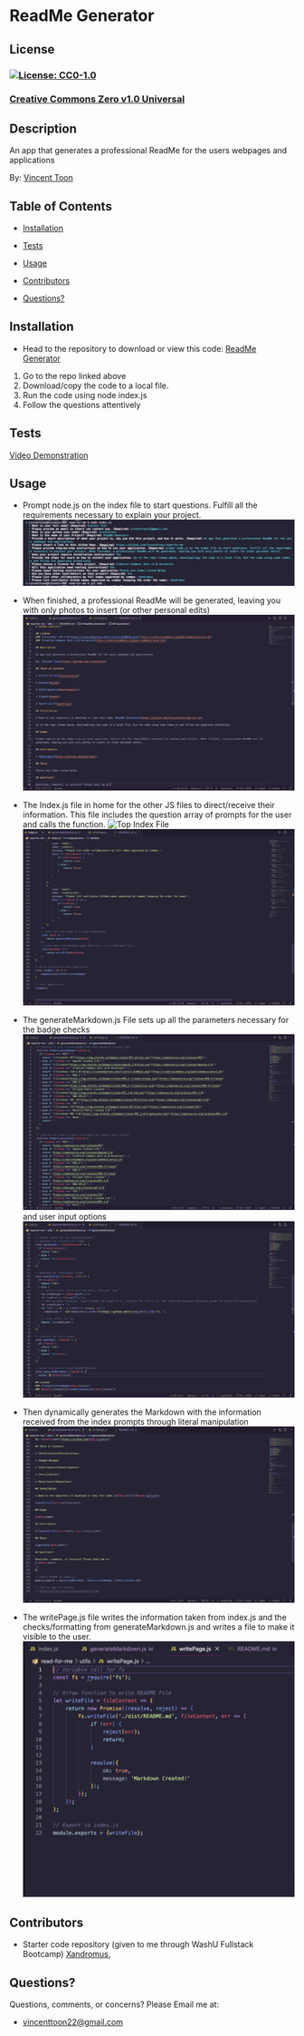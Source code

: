 # ReadMe Generator

## License
### [![License: CC0-1.0](https://licensebuttons.net/l/zero/1.0/80x15.png)](http://creativecommons.org/publicdomain/zero/1.0/)
### [Creative Commons Zero v1.0 Universal](http://creativecommons.org/publicdomain/zero/1.0/)

## Description

An app that generates a professional ReadMe for the users webpages and applications

By: [Vincent Toon](https://github.com/vincenttoon)

## Table of Contents

* [Installation](#installation)

* [Tests](#tests)

* [Usage](#usage)  

* [Contributors](#contributors)

* [Questions?](#questions)

## Installation

* Head to the repository to download or view this code: [ReadMe Generator](https://github.com/Vincenttoon/read-for-me)

1. Go to the repo linked above 
2. Download/copy the code to a local file. 
3. Run the code using node index.js 
4. Follow the questions attentively

## Tests

[Video Demonstration](...) 

## Usage

* Prompt node.js on the index file to start questions. Fulfill all the requirements necessary to explain your project. 
![Screenshot of command line](./images/command-line-actions.jpg)

* When finished, a professional ReadMe will be generated, leaving you with only photos to insert (or other personal edits) ![ReadMe Generator Output](./images/read-me-output.jpg)

* The Index.js file in home for the other JS files to direct/receive their information. This file includes the question array of prompts for the user and calls the function. ![Top Index File](./images/index-img.jpg) ![Bottom Index File](./images/index-img-2.jpg)

* The generateMarkdown.js File sets up all the parameters necessary for the badge checks ![Badge calls through function and if statements](./images/generate-img.jpg)  and user input options ![Checks for user input options](./images/generate-img-2.jpg) 

* Then dynamically generates the Markdown with the information received from the index prompts through literal manipulation ![Markdown Generation code](./images/generate-img-3.jpg)

* The writePage.js file writes the information taken from index.js and the checks/formatting from generateMarkdown.js and writes a file to make it visible to the user. ![writeFile code](./images/write-file-img.jpg)


## Contributors

* Starter code repository (given to me through WashU Fullstack Bootcamp) [Xandromus](https://github.com/Xandromus), 

## Questions?

Questions, comments, or concerns? Please Email me at:
* vincenttoon22@gmail.com